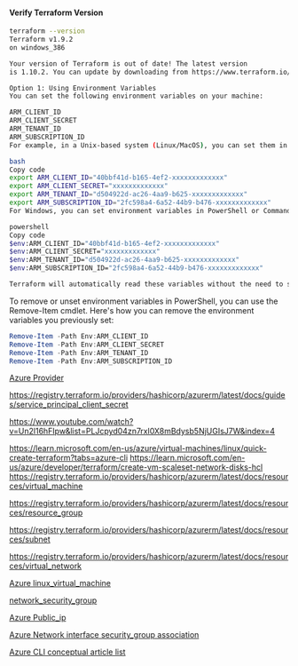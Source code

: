 #### Verify Terraform Version

```sh
terraform --version
Terraform v1.9.2
on windows_386

Your version of Terraform is out of date! The latest version
is 1.10.2. You can update by downloading from https://www.terraform.io/downloads.html
```

```sh
Option 1: Using Environment Variables
You can set the following environment variables on your machine:

ARM_CLIENT_ID
ARM_CLIENT_SECRET
ARM_TENANT_ID
ARM_SUBSCRIPTION_ID
For example, in a Unix-based system (Linux/MacOS), you can set them in the shell like this:

bash
Copy code
export ARM_CLIENT_ID="40bbf41d-b165-4ef2-xxxxxxxxxxxxx"
export ARM_CLIENT_SECRET="xxxxxxxxxxxxx"
export ARM_TENANT_ID="d504922d-ac26-4aa9-b625-xxxxxxxxxxxxx"
export ARM_SUBSCRIPTION_ID="2fc598a4-6a52-44b9-b476-xxxxxxxxxxxxx"
For Windows, you can set environment variables in PowerShell or Command Prompt:

powershell
Copy code
$env:ARM_CLIENT_ID="40bbf41d-b165-4ef2-xxxxxxxxxxxxx"
$env:ARM_CLIENT_SECRET="xxxxxxxxxxxxx"
$env:ARM_TENANT_ID="d504922d-ac26-4aa9-b625-xxxxxxxxxxxxx"
$env:ARM_SUBSCRIPTION_ID="2fc598a4-6a52-44b9-b476-xxxxxxxxxxxxx"

Terraform will automatically read these variables without the need to specify them in the provider block.
```

To remove or unset environment variables in PowerShell, you can use the Remove-Item cmdlet. Here's how you can remove the environment variables you previously set:

```powershell
Remove-Item -Path Env:ARM_CLIENT_ID
Remove-Item -Path Env:ARM_CLIENT_SECRET
Remove-Item -Path Env:ARM_TENANT_ID
Remove-Item -Path Env:ARM_SUBSCRIPTION_ID
```


[Azure Provider](https://registry.terraform.io/providers/hashicorp/azurerm/latest/docs)

https://registry.terraform.io/providers/hashicorp/azurerm/latest/docs/guides/service_principal_client_secret

https://www.youtube.com/watch?v=Un2l16hFIpw&list=PLJcpyd04zn7rxl0X8mBdysb5NjUGIsJ7W&index=4

https://learn.microsoft.com/en-us/azure/virtual-machines/linux/quick-create-terraform?tabs=azure-cli
https://learn.microsoft.com/en-us/azure/developer/terraform/create-vm-scaleset-network-disks-hcl
https://registry.terraform.io/providers/hashicorp/azurerm/latest/docs/resources/virtual_machine

https://registry.terraform.io/providers/hashicorp/azurerm/latest/docs/resources/resource_group

https://registry.terraform.io/providers/hashicorp/azurerm/latest/docs/resources/subnet

https://registry.terraform.io/providers/hashicorp/azurerm/latest/docs/resources/virtual_network

[Azure linux_virtual_machine](https://registry.terraform.io/providers/hashicorp/azurerm/latest/docs/resources/linux_virtual_machine)

[network_security_group](https://registry.terraform.io/providers/hashicorp/azurerm/latest/docs/resources/network_security_group)

[Azure Public_ip](https://registry.terraform.io/providers/hashicorp/azurerm/latest/docs/resources/public_ip)

[Azure Network interface security_group association](https://registry.terraform.io/providers/hashicorp/azurerm/latest/docs/resources/network_interface_security_group_association)

[Azure CLI conceptual article list](https://learn.microsoft.com/en-us/cli/azure/reference-docs-index)
